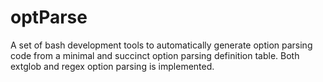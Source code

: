 # optParse
A set of bash development tools to automatically generate option parsing code from a minimal and succinct option parsing definition table. Both extglob and regex option parsing is implemented.
